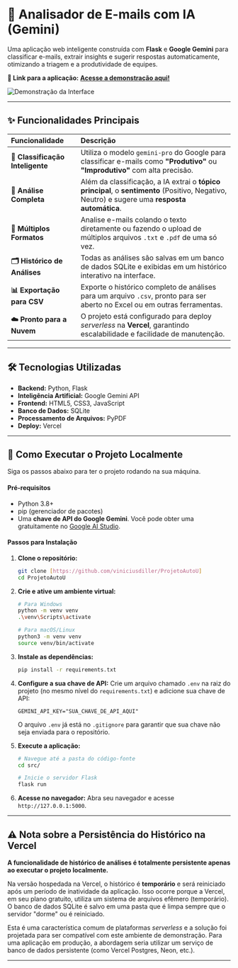 # 📧 Analisador de E-mails com IA (Gemini)

Uma aplicação web inteligente construída com **Flask** e **Google Gemini** para classificar e-mails, extrair insights e sugerir respostas automaticamente, otimizando a triagem e a produtividade de equipes.

**🔗 Link para a aplicação:** [**Acesse a demonstração aqui!**](https://projeto-auto-u-seven.vercel.app/)

![Demonstração da Interface](./assets/demo.gif)

---

## ✨ Funcionalidades Principais

| Funcionalidade                   | Descrição                                                                                                                                      |
| :------------------------------- | :--------------------------------------------------------------------------------------------------------------------------------------------- |
| **🤖 Classificação Inteligente** | Utiliza o modelo `gemini-pro` do Google para classificar e-mails como **"Produtivo"** ou **"Improdutivo"** com alta precisão.                  |
| **📝 Análise Completa**          | Além da classificação, a IA extrai o **tópico principal**, o **sentimento** (Positivo, Negativo, Neutro) e sugere uma **resposta automática**. |
| **📂 Múltiplos Formatos**        | Analise e-mails colando o texto diretamente ou fazendo o upload de múltiplos arquivos `.txt` e `.pdf` de uma só vez.                           |
| **🗂️ Histórico de Análises**     | Todas as análises são salvas em um banco de dados SQLite e exibidas em um histórico interativo na interface.                                   |
| **📊 Exportação para CSV**       | Exporte o histórico completo de análises para um arquivo `.csv`, pronto para ser aberto no Excel ou em outras ferramentas.                     |
| **☁️ Pronto para a Nuvem**       | O projeto está configurado para deploy _serverless_ na **Vercel**, garantindo escalabilidade e facilidade de manutenção.                       |

---

## 🛠️ Tecnologias Utilizadas

- **Backend:** Python, Flask
- **Inteligência Artificial:** Google Gemini API
- **Frontend:** HTML5, CSS3, JavaScript
- **Banco de Dados:** SQLite
- **Processamento de Arquivos:** PyPDF
- **Deploy:** Vercel

---

## 🚀 Como Executar o Projeto Localmente

Siga os passos abaixo para ter o projeto rodando na sua máquina.

#### **Pré-requisitos**

- Python 3.8+
- pip (gerenciador de pacotes)
- Uma **chave de API do Google Gemini**. Você pode obter uma gratuitamente no [Google AI Studio](https://aistudio.google.com/).

#### **Passos para Instalação**

1.  **Clone o repositório:**

    ```bash
    git clone [https://github.com/viniciusdiller/ProjetoAutoU]
    cd ProjetoAutoU
    ```

2.  **Crie e ative um ambiente virtual:**

    ```bash
    # Para Windows
    python -m venv venv
    .\venv\Scripts\activate

    # Para macOS/Linux
    python3 -m venv venv
    source venv/bin/activate
    ```

3.  **Instale as dependências:**

    ```bash
    pip install -r requirements.txt
    ```

4.  **Configure a sua chave de API:**
    Crie um arquivo chamado `.env` na raiz do projeto (no mesmo nível do `requirements.txt`) e adicione sua chave de API:

    ```.env
    GEMINI_API_KEY="SUA_CHAVE_DE_API_AQUI"
    ```

    O arquivo `.env` já está no `.gitignore` para garantir que sua chave não seja enviada para o repositório.

5.  **Execute a aplicação:**

    ```bash
    # Navegue até a pasta do código-fonte
    cd src/

    # Inicie o servidor Flask
    flask run
    ```

6.  **Acesse no navegador:**
    Abra seu navegador e acesse `http://127.0.0.1:5000`.

---

## ⚠️ Nota sobre a Persistência do Histórico na Vercel

**A funcionalidade de histórico de análises é totalmente persistente apenas ao executar o projeto localmente.**

Na versão hospedada na Vercel, o histórico é **temporário** e será reiniciado após um período de inatividade da aplicação. Isso ocorre porque a Vercel, em seu plano gratuito, utiliza um sistema de arquivos efêmero (temporário). O banco de dados SQLite é salvo em uma pasta que é limpa sempre que o servidor "dorme" ou é reiniciado.

Esta é uma característica comum de plataformas _serverless_ e a solução foi projetada para ser compatível com este ambiente de demonstração. Para uma aplicação em produção, a abordagem seria utilizar um serviço de banco de dados persistente (como Vercel Postgres, Neon, etc.).

---

